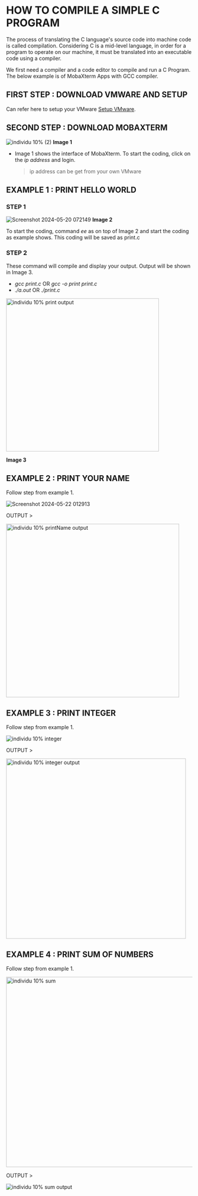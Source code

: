 # HOW TO COMPILE A SIMPLE C PROGRAM

The process of translating the C language's source code into machine code is called compilation. Considering C is a mid-level language, in order for a program to operate on our machine, it must be translated into an executable code using a compiler.

We first need a compiler and a code editor to compile and run a C Program. The below example is of MobaXterm Apps with GCC compiler.

## FIRST STEP : DOWNLOAD VMWARE AND SETUP 
Can refer here to setup your VMware [Setup VMware](https://youtu.be/-IrjVBONANQ).


## SECOND STEP : DOWNLOAD MOBAXTERM


![individu 10% (2)](https://github.com/addff/2403-ITT440/assets/167417574/237c7cbf-46a7-4354-90ea-1ca63426fdee)
                                                      **Image 1**
  
- Image 1 shows the interface of MobaXterm. To start the coding, click on the _ip address_  and login.
  > ip address can be get from your own VMware

## EXAMPLE 1 : PRINT HELLO WORLD

### STEP 1

![Screenshot 2024-05-20 072149](https://github.com/addff/2403-ITT440/assets/167417574/53e6795f-2931-4b87-bde5-bef189f1f7cd)
                                                      **Image 2**

To start the coding, command _ee_ as on top of Image 2 and start the coding as example shows. This coding will be saved as print.c

### STEP 2
These command will compile and display your output. Output will be shown in Image 3.
- _gcc print.c_  OR  _gcc -o print print.c_
- _./a.out_  OR  _./print.c_
  
<img width="413" alt="individu 10% print output" src="https://github.com/addff/2403-ITT440/assets/167417574/102ab19b-6928-4295-9f7c-11541c68ac02">
                                          
  **Image 3**
  

## EXAMPLE 2 : PRINT YOUR NAME 

Follow step from example 1.

![Screenshot 2024-05-22 012913](https://github.com/addff/2403-ITT440/assets/167417574/b5036648-fd70-47c1-8fa3-bc9c597894d9)

OUTPUT >

<img width="468" alt="individu 10% printName output" src="https://github.com/addff/2403-ITT440/assets/167417574/23df5d05-117a-4f82-a8fe-3214354749d6">



## EXAMPLE 3 : PRINT INTEGER 

Follow step from example 1.

![individu 10% integer](https://github.com/addff/2403-ITT440/assets/167417574/e99d9135-6b7c-4165-85b3-cd0dbe095ccf)

OUTPUT >

<img width="486" alt="individu 10% integer output" src="https://github.com/addff/2403-ITT440/assets/167417574/3dea6ba1-cd2f-4663-b5e9-09fd7f5d0664">



## EXAMPLE 4 : PRINT SUM OF NUMBERS 

Follow step from example 1.

<img width="513" alt="individu 10% sum" src="https://github.com/addff/2403-ITT440/assets/167417574/bfcc38ca-ecd9-4e39-921c-8bbf146cded3">

OUTPUT >

![individu 10% sum output](https://github.com/addff/2403-ITT440/assets/167417574/f2e44624-fce0-4450-aafd-a1794c34340d)




